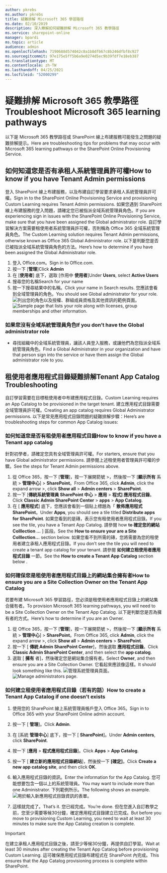 ```yaml
---
author: pkrebs
ms.author: pkrebs
title: 疑難排解 Microsoft 365 學習路徑
ms.date: 02/10/2019
description: 深入瞭解如何疑難排解 Microsoft 365 教學路徑
ms.service: sharepoint-online
manager: bpardi
ms.topic: article
audience: admin
ms.openlocfilehash: 7190688d574042c8a1b8dfb67c8b246dfbf8c927
ms.sourcegitcommit: 97e175e5ff5b6a9e0274d5ec9b39fdf7e18eb387
ms.translationtype: MT
ms.contentlocale: zh-TW
ms.lasthandoff: 04/25/2021
ms.locfileid: "52000299"
---
```

# <a name="troubleshoot-microsoft-365-learning-pathways"></a><span data-ttu-id="36ce7-103">疑難排解 Microsoft 365 教學路徑</span><span class="sxs-lookup"><span data-stu-id="36ce7-103">Troubleshoot Microsoft 365 learning pathways</span></span>

<span data-ttu-id="36ce7-104">以下是 Microsoft 365 教學路徑或 SharePoint 線上布建服務可能發生之問題的疑難排解提示。</span><span class="sxs-lookup"><span data-stu-id="36ce7-104">Here are troubleshooting tips for problems that may occur with Microsoft 365 learning pathways or the SharePoint Online Provisioning Service.</span></span>

## <a name="how-to-know-if-you-have-tenant-admin-permissions"></a><span data-ttu-id="36ce7-105">如何知道您是否有承租人系統管理員許可權</span><span class="sxs-lookup"><span data-stu-id="36ce7-105">How to know if you have Tenant Admin permissions</span></span>

<span data-ttu-id="36ce7-106">登入 SharePoint 線上布建服務，以及布建自訂學習要求承租人系統管理員許可權。</span><span class="sxs-lookup"><span data-stu-id="36ce7-106">Sign in to the SharePoint Online Provisioning Service and provisioning Custom Learning requires Tenant Admin permissions.</span></span> <span data-ttu-id="36ce7-107">如果您遇到 SharePoint 線上布建服務的登入問題，請確定您已被指派全域系統管理員角色。</span><span class="sxs-lookup"><span data-stu-id="36ce7-107">If you are experiencing sign in issues with the SharePoint Online Provisioning Service, make sure that you have been assigned the Global administrator role.</span></span> <span data-ttu-id="36ce7-108">自訂學習解決方案需要租使用者系統管理員許可權，否則稱為 Office 365 全域系統管理員角色。</span><span class="sxs-lookup"><span data-stu-id="36ce7-108">The Custom Learning solution requires Tenant Admin permissions, otherwise known as Office 365 Global Administrator role.</span></span> <span data-ttu-id="36ce7-109">以下是判斷您是否已被指派全域系統管理員角色的方法。</span><span class="sxs-lookup"><span data-stu-id="36ce7-109">Here’s how to determine if you have been assigned the Global Administrator role.</span></span>

1.  <span data-ttu-id="36ce7-110">登入 Office.com。</span><span class="sxs-lookup"><span data-stu-id="36ce7-110">Sign in to Office.com.</span></span>
2.  <span data-ttu-id="36ce7-111">按一下 [**管理**]</span><span class="sxs-lookup"><span data-stu-id="36ce7-111">Click **Admin**</span></span>
3.  <span data-ttu-id="36ce7-112">在 [**使用者**] 底下，選取 [作用中 **使用者**]</span><span class="sxs-lookup"><span data-stu-id="36ce7-112">Under **Users**, select **Active Users**</span></span>
4.  <span data-ttu-id="36ce7-113">搜尋您的名稱</span><span class="sxs-lookup"><span data-stu-id="36ce7-113">Search for your name</span></span>
5.  <span data-ttu-id="36ce7-114">按一下搜尋結果中的名稱。</span><span class="sxs-lookup"><span data-stu-id="36ce7-114">Click your name in Search results.</span></span> <span data-ttu-id="36ce7-115">您應該會看到全域管理員的角色。</span><span class="sxs-lookup"><span data-stu-id="36ce7-115">You should see Global administrator for your role.</span></span>
<span data-ttu-id="36ce7-116">![列出您的角色以及授權、群組成員資格及其他資訊的範例頁面。](media/cg-globaladminrole.png)</span><span class="sxs-lookup"><span data-stu-id="36ce7-116">![Sample page that lists your role along with licenses, group memberships and other information.](media/cg-globaladminrole.png)</span></span>

### <a name="if-you-dont-have-the-global-administrator-role"></a><span data-ttu-id="36ce7-117">如果您沒有全域系統管理員角色</span><span class="sxs-lookup"><span data-stu-id="36ce7-117">If you don’t have the Global administrator role</span></span>
- <span data-ttu-id="36ce7-118">尋找組織中的全域系統管理員，讓該人員登入服務，或讓他們為您指派全域系統管理員角色。</span><span class="sxs-lookup"><span data-stu-id="36ce7-118">Find a Global Administrator in your organization and have that person sign into the service or have them assign the Global administrator role to you.</span></span>

## <a name="tenant-app-catalog-troubleshooting"></a><span data-ttu-id="36ce7-119">租使用者應用程式目錄疑難排解</span><span class="sxs-lookup"><span data-stu-id="36ce7-119">Tenant App Catalog Troubleshooting</span></span>
<span data-ttu-id="36ce7-120">自訂學習需要在目標租使用者中布建應用程式目錄。</span><span class="sxs-lookup"><span data-stu-id="36ce7-120">Custom Learning requires an App Catalog to be provisioned in the target tenant.</span></span> <span data-ttu-id="36ce7-121">建立應用程式目錄需要全域管理員許可權。</span><span class="sxs-lookup"><span data-stu-id="36ce7-121">Creating an app catalog requires Global Administrator permissions.</span></span> <span data-ttu-id="36ce7-122">以下是常見應用程式目錄問題的疑難排解步驟：</span><span class="sxs-lookup"><span data-stu-id="36ce7-122">Here’s are troubleshooting steps for common App Catalog issues:</span></span>

### <a name="how-to-know-if-you-have-a-tenant-app-catalog"></a><span data-ttu-id="36ce7-123">如何知道您是否有租使用者應用程式目錄</span><span class="sxs-lookup"><span data-stu-id="36ce7-123">How to know if you have a Tenant app catalog</span></span> 
<span data-ttu-id="36ce7-124">針對初學者，請確定您具有全域管理員許可權。</span><span class="sxs-lookup"><span data-stu-id="36ce7-124">For starters, ensure that you have Global administrator permissions.</span></span> <span data-ttu-id="36ce7-125">請參閱上述租使用者管理員許可權的步驟。</span><span class="sxs-lookup"><span data-stu-id="36ce7-125">See the steps for Tenant Admin permissions above.</span></span>

1. <span data-ttu-id="36ce7-126">從 Office 365，按一下 [**管理**]，按一下展開箭號 >，然後按一下 [**顯示所有** 系統  >  **管理中心**]  >  **SharePoint**。</span><span class="sxs-lookup"><span data-stu-id="36ce7-126">From Office 365, click **Admin**, click the expand arrow >, click **Show all** > **Admin centers** > **SharePoint**.</span></span>
2. <span data-ttu-id="36ce7-127">按一下 [**傳統系統管理員 SharePoint 中心**  >  **應用**  >  **程式] 應用程式目錄**。</span><span class="sxs-lookup"><span data-stu-id="36ce7-127">Click **Classic Admin SharePoint Center** > **apps** > **App Catalog**.</span></span>
3. <span data-ttu-id="36ce7-128">在 [ **應用程式**] 底下，您應該會看到一個貼上標題為「 **散佈應用程式 SharePoint**。</span><span class="sxs-lookup"><span data-stu-id="36ce7-128">Under **Apps**, you should see a tile titled **Distribute apps for SharePoint**.</span></span> <span data-ttu-id="36ce7-129">如果您看到的是磚，表示您有租使用者應用程式目錄。</span><span class="sxs-lookup"><span data-stu-id="36ce7-129">If you see the tile, you have a Tenant App Catalog.</span></span> <span data-ttu-id="36ce7-130">請參閱 how **to 確定您的網站 Colllection ...** ] 區段。</span><span class="sxs-lookup"><span data-stu-id="36ce7-130">See the **How to ensure your are a Site Colllection...** section below.</span></span> <span data-ttu-id="36ce7-131">如果您看不到所需的磚，您將需要為您的租使用者建立承租人應用程式目錄。</span><span class="sxs-lookup"><span data-stu-id="36ce7-131">If you don’t see the tile you will need to create a tenant app catalog for your tenant.</span></span> <span data-ttu-id="36ce7-132">請參閱 **如何建立租使用者應用程式目錄** 一節。</span><span class="sxs-lookup"><span data-stu-id="36ce7-132">See the **How to create a Tenant App Catalog** section below .</span></span>

### <a name="how-to-ensure-you-are-a-site-collection-owner-on-the-tenant-app-catalog"></a><span data-ttu-id="36ce7-133">如何確保您是租使用者應用程式目錄上的網站集合擁有者</span><span class="sxs-lookup"><span data-stu-id="36ce7-133">How to ensure you are a Site Collection Owner on the Tenant App Catalog</span></span> 
<span data-ttu-id="36ce7-134">若要布建 Microsoft 365 學習路徑，您必須是租使用者應用程式目錄上的網站集合擁有者。</span><span class="sxs-lookup"><span data-stu-id="36ce7-134">To provision Microsoft 365 learning pathways, you will need to be a Site Collection Owner on the Tenant App Catalog.</span></span> <span data-ttu-id="36ce7-135">以下是判斷您是否為擁有者的方式。</span><span class="sxs-lookup"><span data-stu-id="36ce7-135">Here’s how to determine if you are an Owner.</span></span>

1. <span data-ttu-id="36ce7-136">從 Office 365，按一下 [**管理**]，按一下展開箭號 >，然後按一下 [**顯示所有** 系統  >  **管理中心**]  >  **SharePoint**。</span><span class="sxs-lookup"><span data-stu-id="36ce7-136">From Office 365, click **Admin**, click the expand arrow >, click **Show all** > **Admin centers** > **SharePoint**.</span></span>
2. <span data-ttu-id="36ce7-137">按一下 [ **傳統 Admin SharePoint Center**]，然後選取 **應用程式目錄**。</span><span class="sxs-lookup"><span data-stu-id="36ce7-137">Click **Classic Admin SharePoint Center**, and then select the **app catalog**.</span></span>
3. <span data-ttu-id="36ce7-138">選取 [ **擁有** 者]，然後確定您是網站集合擁有者。</span><span class="sxs-lookup"><span data-stu-id="36ce7-138">Select **Owner**, and then ensure you are a Site Collection Owner.</span></span> <span data-ttu-id="36ce7-139">它看起來應該像這樣。</span><span class="sxs-lookup"><span data-stu-id="36ce7-139">It should look something like this.</span></span>
<span data-ttu-id="36ce7-140">![管理系統管理員頁面。](media/cg-sitecollectionowner.png)</span><span class="sxs-lookup"><span data-stu-id="36ce7-140">![Manage administrators page.](media/cg-sitecollectionowner.png)</span></span>

### <a name="how-to-create-a-tenant-app-catalog-if-one-doesnt-exists"></a><span data-ttu-id="36ce7-141">如何建立租使用者應用程式目錄（若有的話）</span><span class="sxs-lookup"><span data-stu-id="36ce7-141">How to create a Tenant App Catalog if one doesn’t exists</span></span> 
1. <span data-ttu-id="36ce7-142">使用您的 SharePoint 線上系統管理員帳戶登入 Office 365。</span><span class="sxs-lookup"><span data-stu-id="36ce7-142">Sign in to Office 365 with your SharePoint Online admin account.</span></span>
2. <span data-ttu-id="36ce7-143">按一下 [ **管理**]。</span><span class="sxs-lookup"><span data-stu-id="36ce7-143">Click **Admin**.</span></span>
3. <span data-ttu-id="36ce7-144">在 [系統 **管理中心**] 底下，按一下 [ **SharePoint**]。</span><span class="sxs-lookup"><span data-stu-id="36ce7-144">Under **Admin centers**, click **SharePoint**.</span></span> 
4. <span data-ttu-id="36ce7-145">按一下 [**應用**  >  **程式應用程式目錄**]。</span><span class="sxs-lookup"><span data-stu-id="36ce7-145">Click **Apps** > **App Catalog**.</span></span>
5. <span data-ttu-id="36ce7-146">按一下 [ **建立新的應用程式目錄網站**]，然後按一下 **[確定]**。</span><span class="sxs-lookup"><span data-stu-id="36ce7-146">Click **Create a new app catalog site**, and then click **OK**.</span></span> 
6.  <span data-ttu-id="36ce7-147">輸入應用程式目錄的資訊。</span><span class="sxs-lookup"><span data-stu-id="36ce7-147">Enter the information for the App Catalog.</span></span> <span data-ttu-id="36ce7-148">您可能想要包含一個以上的系統管理員。</span><span class="sxs-lookup"><span data-stu-id="36ce7-148">You may want to include more than one Administrator.</span></span> <span data-ttu-id="36ce7-149">下列範例所示。</span><span class="sxs-lookup"><span data-stu-id="36ce7-149">The following shows an example.</span></span>  
![用於輸入新應用程式目錄資訊的表單。](media/cg-appcatalogfinish.png)

7.  <span data-ttu-id="36ce7-151">這樣就完成了。</span><span class="sxs-lookup"><span data-stu-id="36ce7-151">That’s it.</span></span> <span data-ttu-id="36ce7-152">您已經完成。</span><span class="sxs-lookup"><span data-stu-id="36ce7-152">You’re done.</span></span> <span data-ttu-id="36ce7-153">但在您進入自訂教學之前，您至少需要等候30分鐘，確定應用程式目錄建立已完成。</span><span class="sxs-lookup"><span data-stu-id="36ce7-153">But before you move to provisioning Custom Learning, you need to wait at least 30 minutes to make sure the App Catalog creation is complete.</span></span> 

> [!IMPORTANT]
> <span data-ttu-id="36ce7-154">在建立承租人應用程式目錄之後，請至少等候30分鐘，再提供自訂學習。</span><span class="sxs-lookup"><span data-stu-id="36ce7-154">Wait at least 30 minutes after creating the Tenant App Catalog before provisioning Custom Learning.</span></span> <span data-ttu-id="36ce7-155">這可確保應用程式目錄布建程式在 SharePoint 內完成。</span><span class="sxs-lookup"><span data-stu-id="36ce7-155">This ensures that the App Catalog provisioning process is complete within SharePoint.</span></span> 